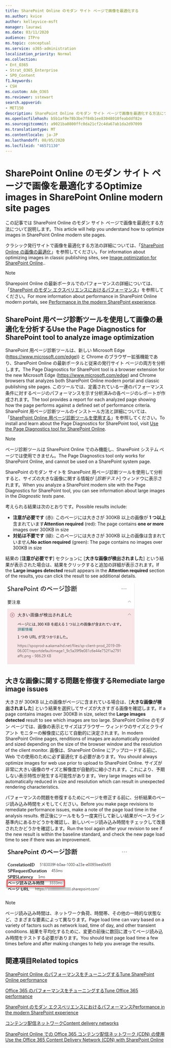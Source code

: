 ```yaml
---
title: SharePoint Online のモダン サイト ページで画像を最適化する
ms.author: kvice
author: kelleyvice-msft
manager: laurawi
ms.date: 03/11/2020
audience: ITPro
ms.topic: conceptual
ms.service: o365-administration
localization_priority: Normal
ms.collection:
- Ent_O365
- Strat_O365_Enterprise
- SPO_Content
f1.keywords:
- CSH
ms.custom: Adm_O365
ms.reviewer: sstewart
search.appverid:
- MET150
description: SharePoint Online のモダン サイト ページで画像を最適化する方法について説明します。
ms.openlocfilehash: b5b1af0e78b3be7f84b1ee83048010feabddf82e
ms.sourcegitcommit: a9021ba0800ffc0da21cf2c4da67ab1da2d97099
ms.translationtype: MT
ms.contentlocale: ja-JP
ms.lasthandoff: 08/05/2020
ms.locfileid: "46571130"
---
```

# <a name="optimize-images-in-sharepoint-online-modern-site-pages"></a><span data-ttu-id="fb157-103">SharePoint Online のモダン サイト ページで画像を最適化する</span><span class="sxs-lookup"><span data-stu-id="fb157-103">Optimize images in SharePoint Online modern site pages</span></span>

<span data-ttu-id="fb157-104">この記事では SharePoint Online のモダン サイト ページで画像を最適化する方法について説明します。</span><span class="sxs-lookup"><span data-stu-id="fb157-104">This article will help you understand how to optimize images in SharePoint Online modern site pages.</span></span>

<span data-ttu-id="fb157-105">クラシック発行サイトで画像を最適化する方法の詳細については、「[SharePoint Online の画像の最適化](image-optimization-for-sharepoint-online.md)」を参照してください。</span><span class="sxs-lookup"><span data-stu-id="fb157-105">For information about optimizing images in classic publishing sites, see [Image optimization for SharePoint Online](image-optimization-for-sharepoint-online.md)..</span></span>

>[!NOTE]
><span data-ttu-id="fb157-106">Sharepoint Online の最新ポータルでのパフォーマンスの詳細については、「[SharePoint のモダン エクスペリエンスにおけるパフォーマンス](https://docs.microsoft.com/sharepoint/modern-experience-performance)」を参照してください。</span><span class="sxs-lookup"><span data-stu-id="fb157-106">For more information about performance in SharePoint Online modern portals, see [Performance in the modern SharePoint experience](https://docs.microsoft.com/sharepoint/modern-experience-performance).</span></span>

## <a name="use-the-page-diagnostics-for-sharepoint-tool-to-analyze-image-optimization"></a><span data-ttu-id="fb157-107">SharePoint 用ページ診断ツールを使用して画像の最適化を分析する</span><span class="sxs-lookup"><span data-stu-id="fb157-107">Use the Page Diagnostics for SharePoint tool to analyze image optimization</span></span>

<span data-ttu-id="fb157-108">SharePoint 用ページ診断ツールは、新しい Microsoft Edge (https://www.microsoft.com/edge)) と Chrome のブラウザー拡張機能であり、SharePoint Online の最新ポータルと従来の発行サイト ページの両方を分析します。</span><span class="sxs-lookup"><span data-stu-id="fb157-108">The Page Diagnostics for SharePoint tool is a browser extension for the new Microsoft Edge (https://www.microsoft.com/edge) and Chrome browsers that analyzes both SharePoint Online modern portal and classic publishing site pages.</span></span> <span data-ttu-id="fb157-109">このツールでは、定義されている一連のパフォーマンス条件に対するページのパフォーマンスを示す分析済みの各ページのレポートが作成されます。</span><span class="sxs-lookup"><span data-stu-id="fb157-109">The tool provides a report for each analyzed page showing how the page performs against a defined set of performance criteria.</span></span> <span data-ttu-id="fb157-110">SharePoint 用ページ診断ツールのインストール方法と詳細については、「[SharePoint Online 用ページ診断ツールを使用する](page-diagnostics-for-spo.md)」を参照してください。</span><span class="sxs-lookup"><span data-stu-id="fb157-110">To install and learn about the Page Diagnostics for SharePoint tool, visit [Use the Page Diagnostics tool for SharePoint Online](page-diagnostics-for-spo.md).</span></span>

>[!NOTE]
><span data-ttu-id="fb157-111">ページ診断ツールは SharePoint Online でのみ機能し、SharePoint システム ページでは使用できません。</span><span class="sxs-lookup"><span data-stu-id="fb157-111">The Page Diagnostics tool only works for SharePoint Online, and cannot be used on a SharePoint system page.</span></span>

<span data-ttu-id="fb157-112">SharePoint のモダン サイトを SharePoint 用ページ診断ツールを使用して分析すると、サイズの大きな画像に関する情報が [_診断テスト_] ウィンドウに表示されます。</span><span class="sxs-lookup"><span data-stu-id="fb157-112">When you analyze a SharePoint modern site with the Page Diagnostics for SharePoint tool, you can see information about large images in the _Diagnostic tests_ pane.</span></span>

<span data-ttu-id="fb157-113">考えられる結果は次のとおりです。</span><span class="sxs-lookup"><span data-stu-id="fb157-113">Possible results include:</span></span>

- <span data-ttu-id="fb157-114">**注意が必要です** (赤): このページには大きさが 300KB 以上の画像が **1 つ以上**含まれています</span><span class="sxs-lookup"><span data-stu-id="fb157-114">**Attention required** (red): The page contains **one or more** images over 300KB in size</span></span>
- <span data-ttu-id="fb157-115">**対処は不要です** (緑): このページには大きさが 300KB 以上の画像は含まれていません</span><span class="sxs-lookup"><span data-stu-id="fb157-115">**No action required** (green): The page contains no images over 300KB in size</span></span>

<span data-ttu-id="fb157-116">結果の [**注意が必要です**] セクションに [**大きな画像が検出されました**] という結果が表示された場合は、結果をクリックすると追加の詳細が表示されます。</span><span class="sxs-lookup"><span data-stu-id="fb157-116">If the **Large images detected** result appears in the **Attention required** section of the results, you can click the result to see additional details.</span></span>

![ページ診断ツールの結果](media/modern-portal-optimization/pagediag-large-images.png)

## <a name="remediate-large-image-issues"></a><span data-ttu-id="fb157-118">大きな画像に関する問題を修復する</span><span class="sxs-lookup"><span data-stu-id="fb157-118">Remediate large image issues</span></span>

<span data-ttu-id="fb157-119">大きさが 300KB 以上の画像がページに含まれている場合は、[**大きな画像が検出されました**] という結果を選択してサイズが大きすぎる画像を確認します。</span><span class="sxs-lookup"><span data-stu-id="fb157-119">If a page contains images over 300KB in size, select the **Large images detected** result to see which images are too large.</span></span> <span data-ttu-id="fb157-120">SharePoint Online のモダン ページでは、画像の表示とサイズはブラウザー ウィンドウのサイズとクライアント モニターの解像度に応じて自動的に決定されます。</span><span class="sxs-lookup"><span data-stu-id="fb157-120">In modern SharePoint Online pages, renditions of images are automatically provided and sized depending on the size of the browser window and the resolution of the client monitor.</span></span> <span data-ttu-id="fb157-121">画像は、SharePoint Online にアップロードする前に、 Web での使用のために必ず最適化する必要があります。</span><span class="sxs-lookup"><span data-stu-id="fb157-121">You should always optimize images for web use prior to upload to SharePoint Online.</span></span> <span data-ttu-id="fb157-122">サイズが非常に大きい画像のサイズと解像度が自動的に縮小されます。これにより、予期しない表示特性が発生する可能性があります。</span><span class="sxs-lookup"><span data-stu-id="fb157-122">Very large images will be automatically reduced in size and resolution which can result in unexpected rendering characteristics.</span></span>

<span data-ttu-id="fb157-123">パフォーマンスの問題を修復するためにページを修正する前に、分析結果のページ読み込み時間をメモしてください。</span><span class="sxs-lookup"><span data-stu-id="fb157-123">Before you make page revisions to remediate performance issues, make a note of the page load time in the analysis results.</span></span> <span data-ttu-id="fb157-124">修正後にツールをもう一度実行して新しい結果がベースライン基準内にあるかどうかを確認し、新しいページ読み込み時間をチェックして改善されたかどうかを確認します。</span><span class="sxs-lookup"><span data-stu-id="fb157-124">Run the tool again after your revision to see if the new result is within the baseline standard, and check the new page load time to see if there was an improvement.</span></span>

![ページ読み込み時間の結果](media/modern-portal-optimization/pagediag-page-load-time.png)

>[!NOTE]
><span data-ttu-id="fb157-126">ページ読み込み時間は、ネットワーク負荷、時間帯、その他の一時的な状態など、さまざまな要素によって異なります。</span><span class="sxs-lookup"><span data-stu-id="fb157-126">Page load time can vary based on a variety of factors such as network load, time of day, and other transient conditions.</span></span> <span data-ttu-id="fb157-127">結果を平均化するために、変更の前後に数回に渡ってページ読み込み時間をテストする必要があります。</span><span class="sxs-lookup"><span data-stu-id="fb157-127">You should test page load time a few times before and after making changes to help you average the results.</span></span>

## <a name="related-topics"></a><span data-ttu-id="fb157-128">関連項目</span><span class="sxs-lookup"><span data-stu-id="fb157-128">Related topics</span></span>

[<span data-ttu-id="fb157-129">SharePoint Online のパフォーマンスをチューニングする</span><span class="sxs-lookup"><span data-stu-id="fb157-129">Tune SharePoint Online performance</span></span>](tune-sharepoint-online-performance.md)

[<span data-ttu-id="fb157-130">Office 365 のパフォーマンスをチューニングする</span><span class="sxs-lookup"><span data-stu-id="fb157-130">Tune Office 365 performance</span></span>](tune-office-365-performance.md)

[<span data-ttu-id="fb157-131">SharePoint のモダン エクスペリエンスにおけるパフォーマンス</span><span class="sxs-lookup"><span data-stu-id="fb157-131">Performance in the modern SharePoint experience</span></span>](https://docs.microsoft.com/sharepoint/modern-experience-performance)

[<span data-ttu-id="fb157-132">コンテンツ配信ネットワーク</span><span class="sxs-lookup"><span data-stu-id="fb157-132">Content delivery networks</span></span>](content-delivery-networks.md)

[<span data-ttu-id="fb157-133">SharePoint Online での Office 365 コンテンツ配信ネットワーク (CDN) の使用</span><span class="sxs-lookup"><span data-stu-id="fb157-133">Use the Office 365 Content Delivery Network (CDN) with SharePoint Online</span></span>](use-office-365-cdn-with-spo.md)
